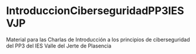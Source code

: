 # IntroduccionCiberseguridadPP3IESVJP
Material para las Charlas de Introducción a los principios de ciberseguridad del PP3 del IES Valle del Jerte de Plasencia
